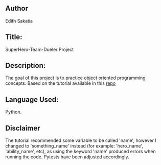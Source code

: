 ## Author

Edith Sakatia

## Title:  

SuperHero-Team-Dueler Project

## Description:

The goal of this project is to practice object oriented programming concepts. Based on the tutorial available in this [repo](https://github.com/Tech-at-DU/Superhero-Team-Dueler/tree/master/P00-Object-Oriented-Programming)

## Language Used:

Python.

## Disclaimer

The tutorial recommended some variable to be called 'name', however I changed to 'something_name' instead (for example: 'hero_name', 'ability_name', etc), as using the keyword 'name' produced errors when running the code. Pytests have been adjusted accordingly.  